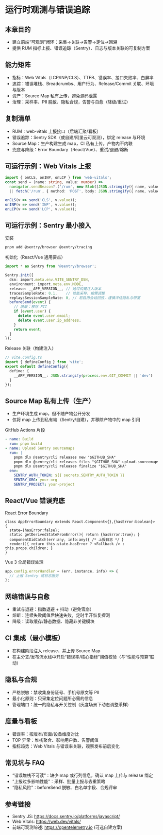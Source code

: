# 运行时观测与错误追踪

## 本章目的
- 建立前端“可观测”闭环：采集→关联→告警→定位→回溯
- 提供 RUM 指标上报、错误追踪（Sentry）、日志与版本关联的可复制方案

## 能力矩阵
- 指标：Web Vitals（LCP/INP/CLS）、TTFB、错误率、接口失败率、白屏率
- 追踪：错误堆栈、Breadcrumbs、用户行为、Release/Commit 关联、环境与版本
- 资产：Source Map 私有上传，避免源码泄露
- 治理：采样率、PII 脱敏、隐私合规，告警与自愈（降级/重试）

## 复制清单
- RUM：web-vitals 上报接口（后端汇聚/看板）
- 错误追踪：Sentry SDK（或自建/阿里云可观测），绑定 release 与环境
- Source Map：生产构建生成 map，CI 私有上传，产物内不内联
- 兜底与降级：Error Boundary（React/Vue）、重试/退避/熔断

## 可运行示例：Web Vitals 上报
```ts
import { onCLS, onINP, onLCP } from 'web-vitals';
const send = (name: string, value: number) =>
  navigator.sendBeacon?.('/rum', new Blob([JSON.stringify({ name, value, ts: Date.now() })], { type: 'application/json' }))
  || fetch('/rum', { method: 'POST', body: JSON.stringify({ name, value, ts: Date.now() }) });

onCLS(v => send('CLS', v.value));
onINP(v => send('INP', v.value));
onLCP(v => send('LCP', v.value));
```

## 可运行示例：Sentry 最小接入
安装
```bash
pnpm add @sentry/browser @sentry/tracing
```
初始化（React/Vue 通用要点）
```ts
import * as Sentry from '@sentry/browser';

Sentry.init({
  dsn: import.meta.env.VITE_SENTRY_DSN,
  environment: import.meta.env.MODE,
  release: __APP_VERSION__, // 通过构建注入版本
  tracesSampleRate: 0.1,    // 性能采样，按需调整
  replaysSessionSampleRate: 0, // 若启用会话回放，谨慎评估隐私与带宽
  beforeSend(event) {
    // 脱敏：移除 PII
    if (event.user) {
      delete event.user.email;
      delete event.user.ip_address;
    }
    return event;
  }
});
```

Release 关联（构建注入）
```ts
// vite.config.ts
import { defineConfig } from 'vite';
export default defineConfig({
  define: {
    __APP_VERSION__: JSON.stringify(process.env.GIT_COMMIT || 'dev')
  }
});
```

## Source Map 私有上传（生产）
- 生产环境生成 map，但不随产物公开分发
- 仅将 map 上传到私有端（Sentry/自建），并移除产物中的 map 引用

GitHub Actions 片段
```yml
- name: Build
  run: pnpm build
- name: Upload Sentry sourcemaps
  run: |
    pnpm dlx @sentry/cli releases new "$GITHUB_SHA"
    pnpm dlx @sentry/cli releases files "$GITHUB_SHA" upload-sourcemaps ./dist --url-prefix "~/assets" --rewrite
    pnpm dlx @sentry/cli releases finalize "$GITHUB_SHA"
  env:
    SENTRY_AUTH_TOKEN: ${{ secrets.SENTRY_AUTH_TOKEN }}
    SENTRY_ORG: your-org
    SENTRY_PROJECT: your-project
```

## React/Vue 错误兜底
React Error Boundary
```tsx
class AppErrorBoundary extends React.Component<{},{hasError:boolean}> {
  state={hasError:false};
  static getDerivedStateFromError(){ return {hasError:true}; }
  componentDidCatch(err:any, info:any){ /* 上报日志 */ }
  render(){ return this.state.hasError ? <Fallback /> : this.props.children; }
}
```
Vue 3 全局错误处理
```ts
app.config.errorHandler = (err, instance, info) => {
  // 上报 Sentry 或日志服务
};
```

## 网络错误与自愈
- 重试与退避：指数退避 + 抖动（避免雪崩）
- 熔断：连续失败阈值后快速失败，定时半开恢复探测
- 降级：读取缓存/静态数据、隐藏非关键模块

## CI 集成（最小模板）
- 在构建阶段注入 release，并上传 Source Map
- 在主分支/发布流水线中开启“错误率/核心指标”阈值校验（与“性能与预算”联动）

## 隐私与合规
- 严格脱敏：禁收集身份证号、手机号原文等 PII
- 最小化原则：只采集定位问题所必需的信息
- 管理端口：统一的隐私与开关控制（灰度场景下动态调整采样）

## 度量与看板
- 错误率：按版本/页面/设备维度对比
- TOP 异常：堆栈聚合、影响用户数、告警阈值
- 指标趋势：Web Vitals 与错误率关联，观察发布前后变化

## 常见坑与 FAQ
- “错误堆栈不可读”：缺少 map 或行列信息，确认 map 上传与 release 绑定
- “上报过多影响性能”：采样、批量上报与去重策略
- “隐私风险”：beforeSend 脱敏、白名单字段、合规评审

## 参考链接
- Sentry JS: https://docs.sentry.io/platforms/javascript/
- Web Vitals: https://web.dev/vitals/
- 前端可观测综述: https://opentelemetry.io (可选自建方案)